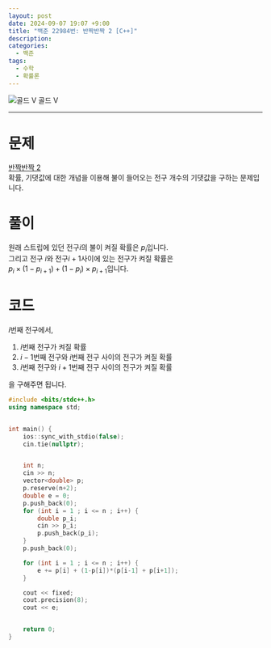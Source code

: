 ```yaml
---
layout: post
date: 2024-09-07 19:07 +9:00
title: "백준 22984번: 반짝반짝 2 [C++]"
description:
categories:
  - 백준
tags:
  - 수학
  - 확률론
---
```


<div class="difficulty">
  <img class="solvedac-tier" src="https://d2gd6pc034wcta.cloudfront.net/tier/11.svg" alt="골드 V">
  <span class="gold">골드 V</span>
</div>

---

# 문제

[반짝반짝 2](https://www.acmicpc.net/problem/22984) \
확률, 기댓값에 대한 개념을 이용해 불이 들어오는 전구 개수의 기댓값을 구하는 문제입니다.

# 풀이

원래 스트립에 있던 전구$i$의 불이 켜질 확률은 $p_i$입니다. \
그리고 전구 $i$와 전구$i+1$사이에 있는 전구가 켜질 확률은 \
$p_i \times (1-p_{i+1}) + (1-p_i) \times p_{i+1}$입니다.

# 코드

$i$번째 전구에서,

1. $i$번째 전구가 켜질 확률
2. $i-1$번째 전구와 $i$번째 전구 사이의 전구가 켜질 확률
3. $i$번째 전구와 $i+1$번째 전구 사이의 전구가 켜질 확률

을 구해주면 됩니다.

```cpp
#include <bits/stdc++.h>
using namespace std;


int main() {
    ios::sync_with_stdio(false);
    cin.tie(nullptr);


    int n;
    cin >> n;
    vector<double> p;
    p.reserve(n+2);
    double e = 0;
    p.push_back(0);
    for (int i = 1 ; i <= n ; i++) {
        double p_i;
        cin >> p_i;
        p.push_back(p_i);
    }
    p.push_back(0);

    for (int i = 1 ; i <= n ; i++) {
        e += p[i] + (1-p[i])*(p[i-1] + p[i+1]);
    }

    cout << fixed;
    cout.precision(8);
    cout << e;


    return 0;
}
```
